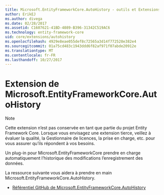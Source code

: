 ```yaml
---
title: Microsoft.EntityFrameworkCore.AutoHistory - outils et Extensions - EF Core
author: ErikEJ
ms.author: divega
ms.date: 02/28/2017
ms.assetid: C1607621-41BD-4089-B396-31342C519AC6
ms.technology: entity-framework-core
uid: core/extensions/autohistory
ms.openlocfilehash: 4929e8eae055def8c72565a3d14f772528e382e4
ms.sourcegitcommit: 01a75cd483c1943ddd6f82af971f07abde20912e
ms.translationtype: MT
ms.contentlocale: fr-FR
ms.lasthandoff: 10/27/2017
---
```

# <a name="microsoftentityframeworkcoreautohistory-extension"></a>Extension de Microsoft.EntityFrameworkCore.AutoHistory

> [!NOTE]  
> Cette extension n’est pas conservée en tant que partie du projet Entity Framework Core. Lorsque vous envisagez une extension tierce, veillez à évaluer la qualité, la Gestionnaire de licences, la prise en charge, etc. pour vous assurer qu’ils répondent à vos besoins.

Un plug-in pour Microsoft.EntityFrameworkCore prendre en charge automatiquement l’historique des modifications l’enregistrement des données.

La ressource suivante vous aidera à prendre en main Microsoft.EntityFrameworkCore.AutoHistory.
* [Référentiel GitHub de Microsoft.EntityFrameworkCore.AutoHistory](https://github.com/Arch/AutoHistory/)
